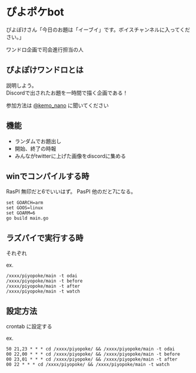 # ぴよポケbot

ぴよぽけさん「今日のお題は「イーブイ」です。ボイスチャンネルに入ってください。」

ワンドロ企画で司会進行担当の人

## ぴよぽけワンドロとは

説明しよう。  
Discordで出されたお題を一時間で描く企画である！

参加方法は [@kemo_nano](https://twitter.com/kemo_nano) に聞いてください

## 機能

* ランダムでお題出し
* 開始、終了の時報
* みんながtwitterに上げた画像をdiscordに集める

## winでコンパイルする時

RasPI 無印だと6でいいはず。
PasPI 他のだと7になる。

```
set GOARCH=arm
set GOOS=linux
set GOARM=6
go build main.go
```

## ラズパイで実行する時

それぞれ

ex.
```
/xxxx/piyopoke/main -t odai
/xxxx/piyopoke/main -t before
/xxxx/piyopoke/main -t after
/xxxx/piyopoke/main -t watch
```

## 設定方法

crontab に設定する

ex.
```
50 21,23 * * * cd /xxxx/piyopoke/ && /xxxx/piyopoke/main -t odai
00 22,00 * * * cd /xxxx/piyopoke/ && /xxxx/piyopoke/main -t before
00 23,01 * * * cd /xxxx/piyopoke/ && /xxxx/piyopoke/main -t after
00 22 * * * cd /xxxx/piyopoke/ && /xxxx/piyopoke/main -t watch
```
